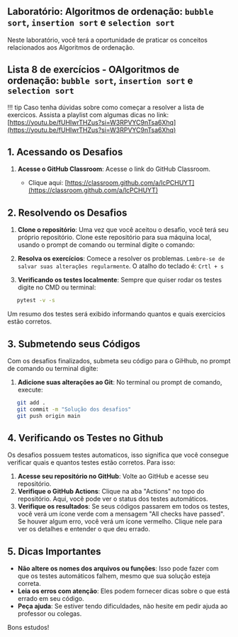 ## Laboratório: Algoritmos de ordenação: `bubble sort`, `insertion sort` e `selection sort`


Neste laboratório, você terá a oportunidade de praticar os conceitos relacionados aos Algoritmos de ordenação.


## Lista 8 de exercícios - OAlgoritmos de ordenação: `bubble sort`, `insertion sort` e `selection sort`


!!! tip
    Caso tenha dúvidas sobre como começar a resolver a lista de exercicos. Assista a playlist com algumas dicas no link: [https://youtu.be/fUHIwrTHZus?si=W3RPVYC9nTsa6Xhq](https://youtu.be/fUHIwrTHZus?si=W3RPVYC9nTsa6Xhq)


## 1. Acessando os Desafios

1. **Acesse o GitHub Classroom**: Acesse o link do GitHub Classroom. 
    
   - Clique aqui: [https://classroom.github.com/a/lcPCHUYT](https://classroom.github.com/a/lcPCHUYT)


## 2. Resolvendo os Desafios

1. **Clone o repositório**: Uma vez que você aceitou o desafio, você terá seu próprio repositório. Clone este repositório para sua máquina local, usando o prompt de comando ou terminal digite o comando:
 
1. **Resolva os exercícios**: Comece a resolver os problemas. ``Lembre-se de salvar suas alterações regularmente``. O atalho do teclado é: ``Crtl + s``

1. **Verificando os testes localmente**: Sempre que quiser rodar os testes digite no CMD ou terminal:

```bash
   pytest -v -s
```
Um resumo dos testes será exibido informando quantos e quais exercicios estão corretos.
 

## 3. Submetendo seus Códigos

Com os desafios finalizados, submeta seu código para o GiHhub, no prompt de comando ou terminal digite:

1. **Adicione suas alterações ao Git**: No terminal ou prompt de comando, execute:

```bash
   git add .
   git commit -m "Solução dos desafios"
   git push origin main
```

## 4. Verificando os Testes no Github

Os desafios possuem testes automaticos, isso significa que você consegue verificar quais e quantos testes estão corretos. Para isso:

1. **Acesse seu repositório no GitHub**: Volte ao GitHub e acesse seu repositório.
2. **Verifique o GitHub Actions**: Clique na aba "Actions" no topo do repositório. Aqui, você pode ver o status dos testes automáticos.
3. **Verifique os resultados**: Se seus códigos passarem em todos os testes, você verá um ícone verde com a mensagem "All checks have passed". Se houver algum erro, você verá um ícone vermelho. Clique nele para ver os detalhes e entender o que deu errado.

## 5. Dicas Importantes

- **Não altere os nomes dos arquivos ou funções**: Isso pode fazer com que os testes automáticos falhem, mesmo que sua solução esteja correta.
- **Leia os erros com atenção**: Eles podem fornecer dicas sobre o que está errado em seu código.
- **Peça ajuda**: Se estiver tendo dificuldades, não hesite em pedir ajuda ao professor ou colegas.


Bons estudos!








